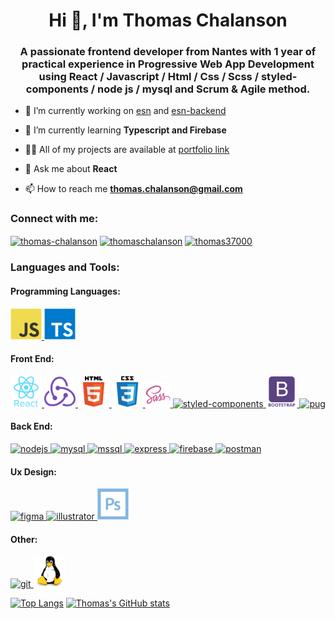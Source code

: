 <h1 align="center">Hi 👋, I'm Thomas Chalanson</h1>
<h3 align="center">A passionate frontend developer from Nantes with 1 year of practical experience in Progressive Web App Development using React / Javascript / Html / Css / Scss / styled-components / node js / mysql and Scrum & Agile method.</h3>

- 🔭 I’m currently working on [esn](https://github.com/thomas37000/esn) and [esn-backend](https://github.com/thomas37000/esn-backend)

- 🌱 I’m currently learning **Typescript and Firebase**

- 👨‍💻 All of my projects are available at [portfolio link](https://thomas37000.github.io/mon-portfolio/)

- 💬 Ask me about **React**

- 📫 How to reach me **thomas.chalanson@gmail.com**


<h3 align="left">Connect with me:</h3>
<p align="left">
<a href="https://linkedin.com/in/thomas-chalanson" target="blank"><img align="center" src="https://raw.githubusercontent.com/rahuldkjain/github-profile-readme-generator/master/src/images/icons/Social/linked-in-alt.svg" alt="thomas-chalanson" height="40" width="50" /></a>
<a href="https://codepen.io/thomaschalanson" target="blank"><img align="center" src="https://raw.githubusercontent.com/rahuldkjain/github-profile-readme-generator/master/src/images/icons/Social/codepen.svg" alt="thomaschalanson" height="40" width="50" /></a>
<a href="https://codesandbox.com/thomas37000" target="blank"><img align="center" src="https://cdn.jsdelivr.net/npm/simple-icons@3.0.1/icons/codesandbox.svg" alt="thomas37000" height="40" width="50" /></a>
</p>
<h3 align="left">Languages and Tools:</h3>

<h4>Programming Languages:</h4>

<a href="https://developer.mozilla.org/en-US/docs/Web/JavaScript" target="_blank"> <img src="https://raw.githubusercontent.com/devicons/devicon/master/icons/javascript/javascript-original.svg" alt="javascript" width="50" height="50"/> </a> 
<a href="https://www.typescriptlang.org/" target="_blank"> <img src="https://raw.githubusercontent.com/devicons/devicon/master/icons/typescript/typescript-original.svg" alt="typescript" width="50" height="50"/> </a>

<h4>Front End:</h4>

<p align="left"> 
<a href="https://reactjs.org/" target="_blank"> <img src="https://raw.githubusercontent.com/devicons/devicon/master/icons/react/react-original-wordmark.svg" alt="react" width="50" height="50"/> </a> 
<a href="https://redux.js.org" target="_blank"> <img src="https://raw.githubusercontent.com/devicons/devicon/master/icons/redux/redux-original.svg" alt="redux" width="50" height="50"/> </a> 
<a href="https://www.w3.org/html/" target="_blank"> <img src="https://raw.githubusercontent.com/devicons/devicon/master/icons/html5/html5-original-wordmark.svg" alt="html5" width="50" height="50"/> </a>
<a href="https://www.w3schools.com/css/" target="_blank"> <img src="https://raw.githubusercontent.com/devicons/devicon/master/icons/css3/css3-original-wordmark.svg" alt="css3" width="50" height="50"/> </a> <a href="https://sass-lang.com" target="_blank"> <img src="https://raw.githubusercontent.com/devicons/devicon/master/icons/sass/sass-original.svg" alt="sass" width="40" height="40"/> </a>
<a href="https://styled-components.com/" target="_blank"> <img src="https://styled-components.com/logo.png" alt="styled-components" width="50" height="50"/> </a>
<a href="https://getbootstrap.com" target="_blank"> <img src="https://raw.githubusercontent.com/devicons/devicon/master/icons/bootstrap/bootstrap-plain-wordmark.svg" alt="bootstrap" width="50" height="50"/> </a>
<a href="https://pugjs.org" target="_blank"> <img src="https://cdn.worldvectorlogo.com/logos/pug.svg" alt="pug" width="50" height="50"/> </a> 
</p> 

  
<h4>Back End:</h4> 
<p>
<a href="https://nodejs.org" target="_blank"> <img src="https://www.webrexstudio.com/wp-content/uploads/2019/06/Node-js.jpg" alt="nodejs" width="100" height="50"/> </a> 
<a href="https://www.mysql.com/" target="_blank"> <img src="https://www.duchess-france.org/wp-content/uploads/2015/07/mysql-logo-png.png" alt="mysql" width="100" height="50"/> </a>
<a href="https://www.microsoft.com/en-us/sql-server" target="_blank"> <img src="https://www.itprotoday.com/sites/itprotoday.com/files/styles/article_featured_retina/public/logo-microsoft-sql-server-595x3350.jpg?itok=yF51O5OL" alt="mssql" width="100" height="50"/> </a>
<a href="https://expressjs.com" target="_blank"> <img src="https://d1jnx9ba8s6j9r.cloudfront.net/blog/wp-content/uploads/2019/07/express-logo.png" alt="express" width="100" height="50"/>
<a href="https://firebase.google.com/" target="_blank"> <img src="https://www.vectorlogo.zone/logos/firebase/firebase-icon.svg" alt="firebase" width="50" height="50"/> </a>
<a href="https://postman.com" target="_blank"> <img src="https://www.vectorlogo.zone/logos/getpostman/getpostman-icon.svg" alt="postman" width="50" height="50"/> </a>
</p>
 
  
<h4>Ux Design:</h4>

<a href="https://www.figma.com/" target="_blank"> <img src="https://www.vectorlogo.zone/logos/figma/figma-icon.svg" alt="figma" width="50" height="50"/> </a> 
<a href="https://www.adobe.com/in/products/illustrator.html" target="_blank"> <img src="https://www.vectorlogo.zone/logos/adobe_illustrator/adobe_illustrator-icon.svg" alt="illustrator" width="50" height="50"/> </a> 
<a href="https://www.photoshop.com/en" target="_blank"> <img src="https://raw.githubusercontent.com/devicons/devicon/master/icons/photoshop/photoshop-line.svg" alt="photoshop" width="50" height="50"/> </a> 

<h4>Other:</h4>

<a href="https://git-scm.com/" target="_blank"> <img src="https://www.vectorlogo.zone/logos/git-scm/git-scm-icon.svg" alt="git" width="50" height="50"/> </a> 
<a href="https://www.linux.org/" target="_blank"> <img src="https://raw.githubusercontent.com/devicons/devicon/master/icons/linux/linux-original.svg" alt="linux" width="50" height="50"/> </a> 
    
[![Top Langs](https://github-readme-stats.vercel.app/api/top-langs/?username=thomas37000&layout=compact)]()
[![Thomas's GitHub stats](https://github-readme-stats.vercel.app/api?username=thomas37000&show_icons=true&theme=dark)]()

